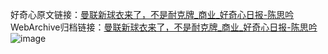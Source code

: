 好奇心原文链接：[曼联新球衣来了，不是耐克牌_商业_好奇心日报-陈思吟](https://www.qdaily.com/articles/1409.html)
WebArchive归档链接：[曼联新球衣来了，不是耐克牌_商业_好奇心日报-陈思吟](http://web.archive.org/web/20160814065557/http://www.qdaily.com:80/articles/1409.html)
![image](http://ww3.sinaimg.cn/large/007d5XDply1g3v4ediwn4j30u02vonpd)